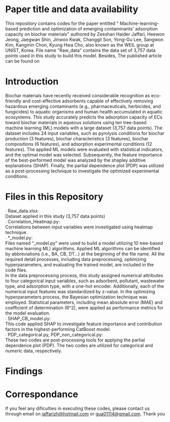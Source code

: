 # Paper title and data availability
This repository contains codes for the paper entitled " Machine-learning-based prediction and optimization of emerging contaminants' adsorption capacity on biochar materials" authored by Zeeshan Haider Jaffari, Heewon Jeong, Jaegwan Shin, Jinwoo Kwak, Changgil Son, Yong-Gu Lee, Sangwon Kim, Kangmin Chon, Kyung Hwa Cho, also known as the WEIL group at UNIST, Korea. File name "Raw_data" contains the data set of 3,757 data points used in this study to build this model. Besides, The published article can be found on

# Introduction
Biochar materials have recently received considerable recognition as eco-friendly and cost-effective adsorbents capable of effectively removing hazardous emerging contaminants (e.g., pharmaceuticals, herbicides, and fungicides) to aquatic organisms and human health accumulated in aquatic ecosystems. This study accurately predicts the adsorption capacity of ECs toward biochar materials in aqueous solutions using ten tree-based machine learning (ML) models with a large dataset (3,757 data points). The dataset includes 24 input variables, such as pyrolysis conditions for biochar production (3 features), biochar characteristics (3 features), biochar compositions (6 features), and adsorption experimental conditions (12 features). The applied ML models were evaluated with statistical indicators, and the optimal model was selected. Subsequently, the feature importance of the best-performed model was analyzed by the shapley additive explanations (SHAP). Finally, the partial dependence plot (PDP) was utilized as a post-processing technique to investigate the optimized experimental conditions.

# Files in this Repository
∙ Raw_data.xlsx:    
Dataset applied in this study (3,757 data points)    
∙ Correlation_Heatmap.py:    
Correlations between input variables were investigated using heatmap technique.    
∙ *_model.py:    
Files named “_model.py” were used to build a model utilizing 10 tree-based machine learning ML) algorithms. Applied ML algorithms can be identified by abbreviations (i.e., BA, CB, DT…) at the beginning of the file name. All the required detail processes, including data preprocessing, optimizing hyperparameters, and evaluating the trained model, are included in the code files.     
In the data preprocessing process, this study assigned numerical attributes to four categorical input variables, such as adsorbent, pollutant, wastewater type, and adsorption type, with a one-hot encoder. Additionally, each of the numerical input features was standardized by z-value. In the optimizing hyperparameters process, the Bayesian optimization technique was employed. Statistical parameters, including mean absolute error (MAE) and coefficient of determination (R^2), were applied as performance metrics for the model evaluation.     
∙ SHAP_CB_model.py:     
This code applied SHAP to investigate feature importance and contribution factors in the highest-performing CatBoost model.    
∙ PDP_categorical.py, PDP_non_categorical.py:     
These two codes are post-processing tools for applying the partial dependence plot (PDP). The two codes are utilized for categorical and numeric data, respectively.    

# Findings

# Correspondance
If you feel any dificulties in executing these codes, please contact us through email on jaffarizh@hotmail.com or gua01114@gmail.com. Thank you

